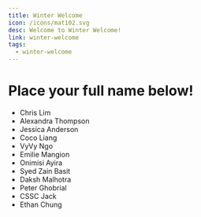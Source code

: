 ```yaml
---
title: Winter Welcome
icon: /icons/mat102.svg
desc: Welcome to Winter Welcome!
link: winter-welcome
tags:
  - winter-welcome
---
```


# Place your full name below!

- Chris Lim
- Alexandra Thompson
- Jessica Anderson
- Coco Liang
- VyVy Ngo
- Emilie Mangion
- Onimisi Ayira
- Syed Zain Basit
- Daksh Malhotra
- Peter Ghobrial
- CSSC Jack
- Ethan Chung
